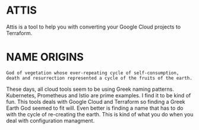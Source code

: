# ATTIS

Attis is a tool to help you with converting your Google Cloud projects to Terraform.

# NAME ORIGINS

`God of vegetation whose ever-repeating cycle of self-consumption, death and resurrection represented a cycle of the fruits of the earth.`

These days, all cloud tools seem to be using Greek naming patterns. Kubernetes, Prometheus and Istio are prime examples. I find it to be kind of fun. This tools deals with Google Cloud and Terraform so finding a Greek Earth God seemed to fit will. Even better is finding a name that has to do with the cycle of re-creating the earth. This is kind of what you do when you deal with configuration managment.